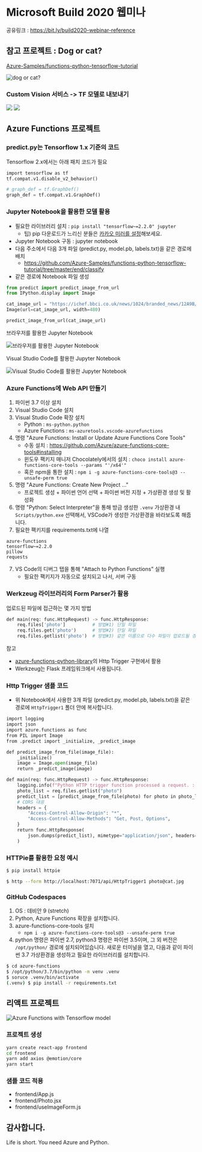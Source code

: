 # Microsoft Build 2020 웹미나

공유링크 : https://bit.ly/build2020-webinar-reference

## 참고 프로젝트 : Dog or cat?

[Azure-Samples/functions-python-tensorflow-tutorial](https://github.com/Azure-Samples/functions-python-tensorflow-tutorial/tree/master/end/classify)

![dog or cat?](./images/screenshot-1.png)

### Custom Vision 서비스 -> TF 모델로 내보내기

![](./images/screenshot-2.png)
![](./images/screenshot-3.png)

## Azure Functions 프로젝트

### predict.py는 Tensorflow 1.x 기준의 코드

Tensorflow 2.x에서는 아래 패치 코드가 필요

```python
import tensorflow as tf
tf.compat.v1.disable_v2_behavior()
```

```python
# graph_def = tf.GraphDef()
graph_def = tf.compat.v1.GraphDef()
```

### Jupyter Notebook을 활용한 모델 활용

* 필요한 라이브러리 설치 : `pip install "tensorflow~=2.2.0" jupyter`
    - 팁) pip 다운로드가 느리신 분들은 [카카오 미러를 설정](https://www.google.com/search?q=%EC%B9%B4%EC%B9%B4%EC%98%A4+%EB%AF%B8%EB%9F%AC+pypi)해보세요.
* Jupyter Notebook 구동 : jupyter notebook
* 다음 주소에서 다음 3개 파일 (predict.py, model.pb, labels.txt)을 같은 경로에 배치
    - https://github.com/Azure-Samples/functions-python-tensorflow-tutorial/tree/master/end/classify
* 같은 경로에 Notebook 파일 생성

```python
from predict import predict_image_from_url
from IPython.display import Image

cat_image_url = "https://ichef.bbci.co.uk/news/1024/branded_news/12A9B/production/_111434467_gettyimages-1143489763.jpg"
Image(url=cat_image_url, width=480)

predict_image_from_url(cat_image_url)
```

브라우저를 활용한 Jupyter Notebook

![브라우저를 활용한 Jupyter Notebook](./images/screenshot-4.png)

Visual Studio Code를 활용한 Jupyter Notebook

![Visual Studio Code를 활용한 Jupyter Notebook](./images/screenshot-5.png)

### Azure Functions에 Web API 만들기

1. 파이썬 3.7 이상 설치
2. Visual Studio Code 설치
3. Visual Studio Code 확장 설치
    - Python : `ms-python.python`
    - Azure Functions : `ms-azuretools.vscode-azurefunctions`
4. 명령 "Azure Functions: Install or Update Azure Functions Core Tools"
    - 수동 설치 : https://github.com/Azure/azure-functions-core-tools#installing
    - 윈도우 팩키지 매니저 Chocolately에서의 설치 : `choco install azure-functions-core-tools --params "'/x64'"`
    - 혹은 npm을 통한 설치 : `npm i -g azure-functions-core-tools@3 --unsafe-perm true`
5. 명령 "Azure Functions: Create New Project …"
    - 프로젝트 생성 + 파이썬 언어 선택 + 파이썬 버전 지정 + 가상환경 생성 및 활성화
6. 명령 "Python: Select Interpreter"을 통해 방금 생성한 `.venv` 가상환경 내 `Scripts/python.exe` 선택해서, VSCode가 생성한 가상환경을 바라보도록 해줍니다.
6. 필요한 팩키지를 requirements.txt에 나열

```
azure-functions
tensorflow~=2.2.0
pillow
requests
```

7. VS Code의 디버그 탭을 통해 "Attach to Python Functions" 실행
    - 필요한 팩키지가 자동으로 설치되고 나서, 서버 구동

### Werkzeug 라이브러리의 Form Parser가 활용

업로드된 파일에 접근하는 몇 가지 방법

```python
def main(req: func.HttpRequest) -> func.HttpResponse:
    req.files['photo']          # 방법#1) 단일 파일
    req.files.get('photo')      # 방법#2) 단일 파일
    req.files.getlist('photo')  # 방법#3) 같은 이름으로 다수 파일이 업로드될 경우, 리스트로 획득
```

참고

* [azure-functions-python-library](https://github.com/Azure/azure-functions-python-library)의 Http Trigger 구현에서 활용
* Werkzeug는 Flask 프레임워크에서 사용됩니다.

### Http Trigger 샘플 코드

* 위 Notebook에서 사용한 3개 파일 (predict.py, model.pb, labels.txt)을 같은 경로에 `HttpTrigger1` 폴더 안에 복사합니다.

```python
import logging
import json
import azure.functions as func
from PIL import Image
from .predict import _initialize, _predict_image

def predict_image_from_file(image_file):
    _initialize()
    image = Image.open(image_file)
    return _predict_image(image)

def main(req: func.HttpRequest) -> func.HttpResponse:
    logging.info(f"Python HTTP trigger function processed a request. : {req.method}")
    photo_list = req.files.getlist("photo")
    predict_list = [predict_image_from_file(photo) for photo in photo_list]
    # CORS 대응
    headers = {
        "Access-Control-Allow-Origin": "*",
        "Access-Control-Allow-Methods": "Get, Post, Options",
    }
    return func.HttpResponse(
        json.dumps(predict_list), mimetype="application/json", headers=headers
    )
```

### HTTPie를 활용한 요청 예시

```sh
$ pip install httpie

$ http --form http://localhost:7071/api/HttpTrigger1 photo@cat.jpg
```

### GitHub Codespaces

1. OS : 데비안 9 (stretch)
2. Python, Azure Functions 확장을 설치합니다.
3. azure-functions-core-tools 설치
    - `npm i -g azure-functions-core-tools@3 --unsafe-perm true`
4. python 명령은 파이썬 2.7, python3 명령은 파이썬 3.5이며, 그 외 버전은 `/opt/python/` 경로에 설치되어있습니다. 새로운 터미널을 열고, 다음과 같이 파이썬 3.7 가상환경을 생성하고 필요한 라이브러리를 설치합니다.

```sh
$ cd azure-functions
$ /opt/python/3.7/bin/python -m venv .venv
$ soruce .venv/bin/activate
(.venv) $ pip install -r requirements.txt
```

## 리액트 프로젝트

![Azure Functions with Tensorflow model](./images/screenshot-6.png)

### 프로젝트 생성

```sh
yarn create react-app frontend
cd frontend
yarn add axios @emotion/core
yarn start
```
### 샘플 코드 적용

* frontend/App.js
* frontend/Photo.jsx
* frontend/useImageForm.js

## 감사합니다.

Life is short. You need Azure and Python.
